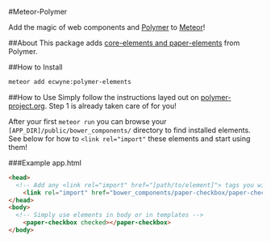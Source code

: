 #Meteor-Polymer

Add the magic of web components and [Polymer](http://polymer-project.org) to [Meteor](http://meteor.com)!

##About
This package adds [core-elements and paper-elements](http://www.polymer-project.org/docs/elements/) from Polymer.

##How to Install

```bash
meteor add ecwyne:polymer-elements
```

##How to Use
Simply follow the instructions layed out on [polymer-project.org](http://www.polymer-project.org/docs/start/usingelements.html). Step 1 is already taken care of for you!

After your first `meteor run` you can browse your `[APP_DIR]/public/bower_components/` directory to find installed elements. See below for how to `<link rel="import"` these elements and start using them!

###Example
app.html
```html
<head>
  <!-- Add any <link rel="import" href="[path/to/element]"> tags you will use -->
	<link rel="import" href="bower_components/paper-checkbox/paper-checkbox.html">
</head>
<body>
  <!-- Simply use elements in body or in templates -->
	<paper-checkbox checked></paper-checkbox>
</body>
```
